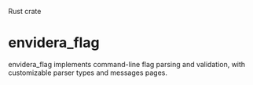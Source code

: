 Rust crate

# envidera_flag

envidera_flag implements command-line flag parsing and validation, with customizable parser types and messages pages.

